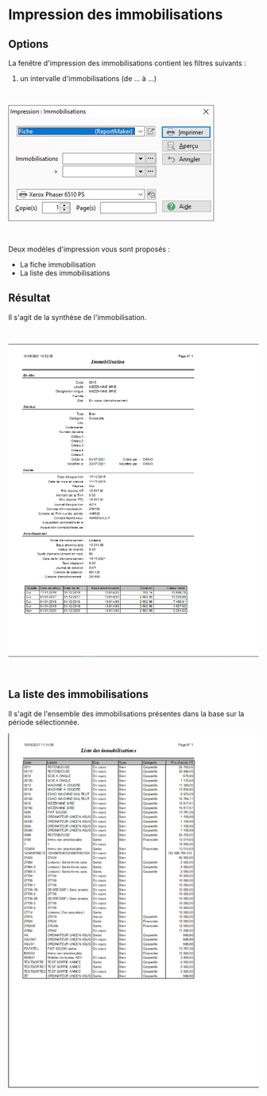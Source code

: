 # Impression des immobilisations
## Options


La fenêtre d'impression des immobilisations contient les filtres suivants :


1. un intervalle d'immobilisations (de ... à ...)


 


![](ImpressionImmobilisations.png)


 


Deux modèles d'impression vous sont proposés :


* La fiche immobilisation
* La liste des immobilisations


## Résultat


Il s'agit de la synthèse de l'immobilisation.


 


![](ApercuFicheImmobilisation.png)


 


## La liste des immobilisations


Il s'agit de l'ensemble des immobilisations présentes dans la base sur la période sélectionnée.


![](ApercuListeImmobilisations.png)


